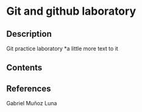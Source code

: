 # Git and github laboratory
## Description

Git practice laboratory *a little more text to it

## Contents

## References
Gabriel Muñoz Luna
